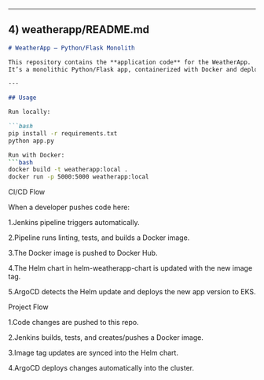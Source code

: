 
---

## 4) **weatherapp/README.md**

```markdown
# WeatherApp — Python/Flask Monolith

This repository contains the **application code** for the WeatherApp.  
It’s a monolithic Python/Flask app, containerized with Docker and deployed via Helm + ArgoCD.

---

## Usage

Run locally:

```bash
pip install -r requirements.txt
python app.py

Run with Docker:
```bash
docker build -t weatherapp:local .
docker run -p 5000:5000 weatherapp:local
```

CI/CD Flow

When a developer pushes code here:

1.Jenkins pipeline triggers automatically.

2.Pipeline runs linting, tests, and builds a Docker image.

3.The Docker image is pushed to Docker Hub.

4.The Helm chart in helm-weatherapp-chart is updated with the new image tag.

5.ArgoCD detects the Helm update and deploys the new app version to EKS.


Project Flow

1.Code changes are pushed to this repo.

2.Jenkins builds, tests, and creates/pushes a Docker image.

3.Image tag updates are synced into the Helm chart.

4.ArgoCD deploys changes automatically into the cluster.
